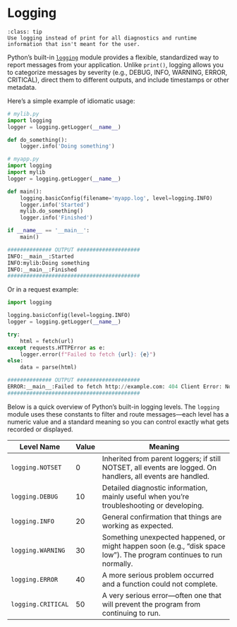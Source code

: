 # Logging

```{admonition} 
:class: tip
Use logging instead of print for all diagnostics and runtime information that isn't meant for the user.
```

Python’s built-in [`logging`](https://docs.python.org/3/library/logging.html) module provides a flexible, standardized way to report messages from your application. Unlike `print()`, logging allows you to categorize messages by severity (e.g., DEBUG, INFO, WARNING, ERROR, CRITICAL), direct them to different outputs, and include timestamps or other metadata.

Here’s a simple example of idiomatic usage:

```python
# mylib.py
import logging
logger = logging.getLogger(__name__)

def do_something():
    logger.info('Doing something')

# myapp.py
import logging
import mylib
logger = logging.getLogger(__name__)

def main():
    logging.basicConfig(filename='myapp.log', level=logging.INFO)
    logger.info('Started')
    mylib.do_something()
    logger.info('Finished')

if __name__ == '__main__':
    main()

############## OUTPUT ####################
INFO:__main__:Started
INFO:mylib:Doing something
INFO:__main__:Finished
##########################################
```
Or in a request example:

```python
import logging

logging.basicConfig(level=logging.INFO)
logger = logging.getLogger(__name__)

try:
    html = fetch(url)
except requests.HTTPError as e:
    logger.error(f"Failed to fetch {url}: {e}")
else:
    data = parse(html) 

############## OUTPUT ####################
ERROR:__main__:Failed to fetch http://example.com: 404 Client Error: Not Found for url: 'http://example.com'
##########################################

```
Below is a quick overview of Python’s built-in logging levels. The `logging` module uses these constants to filter and route messages—each level has a numeric value and a standard meaning so you can control exactly what gets recorded or displayed.

| Level Name            | Value | Meaning                                                                                                                                             |
|-----------------------|-------|-----------------------------------------------------------------------------------------------------------------------------------------------------|
| `logging.NOTSET`      | 0     | Inherited from parent loggers; if still NOTSET, all events are logged. On handlers, all events are handled.                                         |
| `logging.DEBUG`       | 10    | Detailed diagnostic information, mainly useful when you’re troubleshooting or developing.                                                            |
| `logging.INFO`        | 20    | General confirmation that things are working as expected.                                                                                            |
| `logging.WARNING`     | 30    | Something unexpected happened, or might happen soon (e.g., “disk space low”). The program continues to run normally.                                 |
| `logging.ERROR`       | 40    | A more serious problem occurred and a function could not complete.                                                                                   |
| `logging.CRITICAL`    | 50    | A very serious error—often one that will prevent the program from continuing to run.                                                                 |

